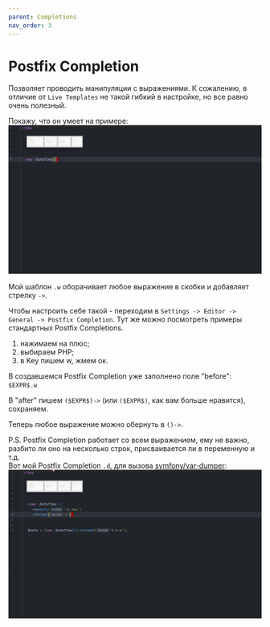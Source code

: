 ```yaml
---
parent: Completions
nav_order: 3
---
```


# Postfix Completion
Позволяет проводить манипуляции с выражениями. К сожалению, в отличие от `Live Templates` не такой гибкий в настройке, но все равно очень полезный.

Покажу, что он умеет на примере:<br/>
![Postfix completion example](assets/PostfixCompletionExample.gif)


Мой шаблон `.w` оборачивает любое выражение в скобки и добавляет стрелку `->`.  

Чтобы настроить себе такой - переходим в `Settings -> Editor -> General -> Postfix Completion`. Тут же можно посмотреть примеры стандартных Postfix Completions.

1. нажимаем на плюс;
2. выбираем PHP;
3. в Key пишем w, жмем ок.

В создавшемся Postfix Completion уже заполнено поле "before": `$EXPR$.w`

В "after" пишем `($EXPR$)->` (или `($EXPR$)`, как вам больше нравится), сохраняем.

Теперь любое выражение можно обернуть в `()->`.

P.S. Postfix Completion работает со всем выражением, ему не важно, разбито ли оно на несколько строк, присваивается ли в переменную и т.д.<br/>
Вот мой Postfix Completion `.d`, для вызова [symfony/var-dumper](https://github.com/symfony/var-dumper):
![Postfix completion example](assets/PostfixCompletionDumpExample.gif)
